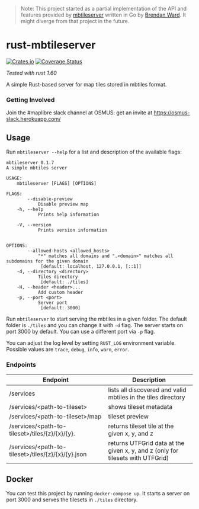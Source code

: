 > Note: This project started as a partial implementation of the API and features provided by [mbtileserver](https://github.com/consbio/mbtileserver) written in Go by [Brendan Ward](https://github.com/brendan-ward). It might diverge from that project in the future.

# rust-mbtileserver

[![Crates.io](https://img.shields.io/crates/v/mbtileserver.svg)](https://crates.io/crates/mbtileserver)
[![Coverage Status](https://coveralls.io/repos/github/maplibre/mbtileserver-rs/badge.svg)](https://coveralls.io/github/maplibre/mbtileserver-rs)

_Tested with rust 1.60_

A simple Rust-based server for map tiles stored in mbtiles format.

### Getting Involved

Join the #maplibre slack channel at OSMUS: get an invite at https://osmus-slack.herokuapp.com/

## Usage

Run `mbtileserver --help` for a list and description of the available flags:

```
mbtileserver 0.1.7
A simple mbtiles server

USAGE:
    mbtileserver [FLAGS] [OPTIONS]

FLAGS:
        --disable-preview    
            Disable preview map
    -h, --help               
            Prints help information

    -V, --version            
            Prints version information


OPTIONS:
        --allowed-hosts <allowed_hosts>    
            "*" matches all domains and ".<domain>" matches all subdomains for the given domain
             [default: localhost, 127.0.0.1, [::1]]
    -d, --directory <directory>            
            Tiles directory
             [default: ./tiles]
    -H, --header <header>...               
            Add custom header
    -p, --port <port>                      
            Server port
             [default: 3000]
```

Run `mbtileserver` to start serving the mbtiles in a given folder. The default folder is `./tiles` and you can change it with `-d` flag.
The server starts on port 3000 by default. You can use a different port via `-p` flag.

You can adjust the log level by setting `RUST_LOG` environment variable. Possible values are `trace`, `debug`, `info`, `warn`, `error`.

### Endpoints

| Endpoint                                                     | Description                                                                    |
|--------------------------------------------------------------|--------------------------------------------------------------------------------|
| /services                                                    | lists all discovered and valid mbtiles in the tiles directory                  |
| /services/\<path-to-tileset>                                 | shows tileset metadata                                                         |
| /services/\<path-to-tileset>/map                             | tileset preview                                                                |
| /services/\<path-to-tileset>/tiles/{z}/{x}/{y}.<tile-format> | returns tileset tile at the given x, y, and z                                  |
| /services/\<path-to-tileset>/tiles/{z}/{x}/{y}.json          | returns UTFGrid data at the given x, y, and z (only for tilesets with UTFGrid) |

## Docker

You can test this project by running `docker-compose up`. It starts a server on port 3000 and serves the tilesets in `./tiles` directory.
